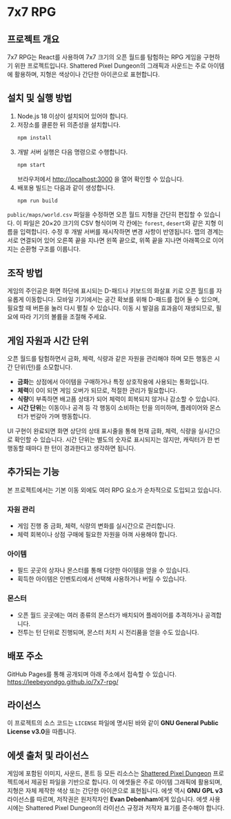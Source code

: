 # 7x7 RPG

## 프로젝트 개요
7x7 RPG는 React를 사용하여 7x7 크기의 오픈 월드를 탐험하는 RPG 게임을 구현하기 위한 프로젝트입니다.
Shattered Pixel Dungeon의 그래픽과 사운드는 주로 아이템에 활용하며, 지형은 색상이나 간단한 아이콘으로 표현합니다.

## 설치 및 실행 방법
1. Node.js 18 이상이 설치되어 있어야 합니다.
2. 저장소를 클론한 뒤 의존성을 설치합니다.
   ```bash
   npm install
   ```
3. 개발 서버 실행은 다음 명령으로 수행합니다.
   ```bash
   npm start
   ```
   브라우저에서 <http://localhost:3000> 을 열어 확인할 수 있습니다.
4. 배포용 빌드는 다음과 같이 생성합니다.
   ```bash
   npm run build
   ```

`public/maps/world.csv` 파일을 수정하면 오픈 월드 지형을 간단히 편집할 수 있습니다. 이 파일은
20×20 크기의 CSV 형식이며 각 칸에는 `forest`, `desert`와 같은 지형 이름을 입력합니다.
수정 후 개발 서버를 재시작하면 변경 사항이 반영됩니다. 맵의 경계는 서로 연결되어 있어
오른쪽 끝을 지나면 왼쪽 끝으로, 위쪽 끝을 지나면 아래쪽으로 이어지는 순환형 구조를
이룹니다.

## 조작 방법
게임의 주인공은 화면 하단에 표시되는 D-패드나 키보드의 화살표 키로 오픈 월드를 자유롭게 이동합니다.
모바일 기기에서는 공간 확보를 위해 D-패드를 접어 둘 수 있으며, 필요할 때 버튼을 눌러 다시 펼칠 수 있습니다.
이동 시 발걸음 효과음이 재생되므로, 필요에 따라 기기의 볼륨을 조절해 주세요.

## 게임 자원과 시간 단위
오픈 월드를 탐험하면서 금화, 체력, 식량과 같은 자원을 관리해야 하며 모든 행동은 시간 단위(턴)를 소모합니다.

- **금화**는 상점에서 아이템을 구매하거나 특정 상호작용에 사용되는 통화입니다.
- **체력**이 0이 되면 게임 오버가 되므로, 적절한 관리가 필요합니다.
- **식량**이 부족하면 배고픔 상태가 되어 체력이 회복되지 않거나 감소할 수 있습니다.
- **시간 단위**는 이동이나 공격 등 각 행동이 소비하는 턴을 의미하며, 플레이어와 몬스터가 번갈아 가며 행동합니다.

UI 구현이 완료되면 화면 상단의 상태 표시줄을 통해 현재 금화, 체력, 식량을 실시간으로 확인할 수 있습니다. 시간 단위는 별도의 숫자로 표시되지는 않지만, 캐릭터가 한 번 행동할 때마다 한 턴이 경과한다고 생각하면 됩니다.

## 추가되는 기능
본 프로젝트에서는 기본 이동 외에도 여러 RPG 요소가 순차적으로 도입되고 있습니다.

### 자원 관리
- 게임 진행 중 금화, 체력, 식량의 변화를 실시간으로 관리합니다.
- 체력 회복이나 상점 구매에 필요한 자원을 아껴 사용해야 합니다.

### 아이템
- 필드 곳곳의 상자나 몬스터를 통해 다양한 아이템을 얻을 수 있습니다.
- 획득한 아이템은 인벤토리에서 선택해 사용하거나 버릴 수 있습니다.

### 몬스터
- 오픈 월드 곳곳에는 여러 종류의 몬스터가 배치되어 플레이어를 추격하거나 공격합니다.
- 전투는 턴 단위로 진행되며, 몬스터 처치 시 전리품을 얻을 수도 있습니다.

## 배포 주소
GitHub Pages를 통해 공개되며 아래 주소에서 접속할 수 있습니다.
<https://leebeyondgo.github.io/7x7-rpg/>

## 라이선스
이 프로젝트의 소스 코드는 `LICENSE` 파일에 명시된 바와 같이 **GNU General Public License v3.0**을 따릅니다.

## 에셋 출처 및 라이선스
게임에 포함된 이미지, 사운드, 폰트 등 모든 리소스는 [Shattered Pixel Dungeon](https://github.com/00-Evan/shattered-pixel-dungeon) 프로젝트에서 제공된 파일을 기반으로 합니다.
이 에셋들은 주로 아이템 그래픽에 활용되며, 지형은 자체 제작한 색상 또는 간단한 아이콘으로 표현됩니다.
에셋 역시 **GNU GPL v3** 라이선스를 따르며, 저작권은 원저작자인 **Evan Debenham**에게 있습니다.
에셋 사용 시에는 Shattered Pixel Dungeon의 라이선스 규정과 저작자 표기를 준수해야 합니다.
